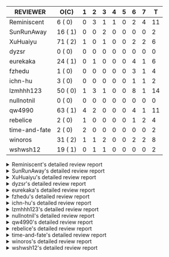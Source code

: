 |   REVIEWER    |  O(C)   | 1 | 2 | 3 | 4 | 5 | 6 | 7 | T  |
|---------------|---------|---|---|---|---|---|---|---|----|
| Reminiscent   |  6 ( 0) | 0 | 3 | 1 | 1 | 0 | 2 | 4 | 11 |
| SunRunAway    | 16 ( 1) | 0 | 0 | 2 | 0 | 0 | 0 | 0 |  2 |
| XuHuaiyu      | 71 ( 2) | 1 | 0 | 1 | 0 | 0 | 2 | 2 |  6 |
| dyzsr         |  0 ( 0) | 0 | 0 | 0 | 0 | 0 | 0 | 0 |  0 |
| eurekaka      | 24 ( 1) | 0 | 1 | 0 | 0 | 0 | 4 | 1 |  6 |
| fzhedu        |  1 ( 0) | 0 | 0 | 0 | 0 | 0 | 3 | 1 |  4 |
| ichn-hu       |  3 ( 0) | 0 | 0 | 0 | 0 | 0 | 1 | 1 |  2 |
| lzmhhh123     | 50 ( 0) | 1 | 3 | 1 | 0 | 0 | 8 | 1 | 14 |
| nullnotnil    |  0 ( 0) | 0 | 0 | 0 | 0 | 0 | 0 | 0 |  0 |
| qw4990        | 63 ( 1) | 4 | 2 | 0 | 0 | 0 | 4 | 1 | 11 |
| rebelice      |  2 ( 0) | 1 | 0 | 0 | 0 | 0 | 1 | 2 |  4 |
| time-and-fate |  2 ( 0) | 2 | 0 | 0 | 0 | 0 | 0 | 0 |  2 |
| winoros       | 31 ( 2) | 1 | 1 | 2 | 0 | 0 | 2 | 2 |  8 |
| wshwsh12      | 19 ( 1) | 0 | 1 | 1 | 0 | 0 | 0 | 0 |  2 |


<details> 
  <summary>Reminiscent's detailed review report</summary> 

## To Be Reviewed

|    REPO    |                                                                     PR                                                                      | C | LASTED |
|------------|---------------------------------------------------------------------------------------------------------------------------------------------|---|--------|
| tidb/21896 | [planner: fix union doesn't handle collate correctly (#21854)](https://github.com/pingcap/tidb/pull/21896)                                  |   | 86d19h |
| tidb/22354 | [planner: do not cache prepared plan if optimization depends on mutable constant (#22349)](https://github.com/pingcap/tidb/pull/22354)      |   | 64d23h |
| tidb/23074 | [planner: fix range partition prune bug for IN expr (#22894) (#22938)](https://github.com/pingcap/tidb/pull/23074)                          |   | 14d17h |
| tidb/23283 | [util: optimize the performance of restore with db (#22910)](https://github.com/pingcap/tidb/pull/23283)                                    |   | 5d17h  |
| tidb/23293 | [planner: fix the bug that wrong collation is used when try fast path for enum or set (#23217)](https://github.com/pingcap/tidb/pull/23293) |   | 5d14h  |
| tidb/23349 | [*: hide `index-usage-sync-lease` config](https://github.com/pingcap/tidb/pull/23349)                                                       |   | 1d17h  |


## Reviewed in Last 7 Days

|    REPO    |                                                                      PR                                                                      | C | D |   R    |
|------------|----------------------------------------------------------------------------------------------------------------------------------------------|---|---|--------|
| tidb/23333 | [statistics: hide the `tidb_analyze_version` before it's GA (#23327)](https://github.com/pingcap/tidb/pull/23333)                            |   | 2 | 1h     |
| tidb/23328 | [planner: hide the switch of dynamic-pruning and global-stats (#23320)](https://github.com/pingcap/tidb/pull/23328)                          |   | 2 | 3h     |
| tidb/23327 | [statistics: hide the `tidb_analyze_version` before it's GA](https://github.com/pingcap/tidb/pull/23327)                                     |   | 2 | 6h     |
| tidb/23320 | [planner: hide the switch of dynamic-pruning and global-stats](https://github.com/pingcap/tidb/pull/23320)                                   |   | 3 | 0h     |
| tidb/23292 | [planner: fix the bug that wrong collation is used when try fast path for enum or set (#23217)](https://github.com/pingcap/tidb/pull/23292)  |   | 4 | 2d14h  |
| tidb/23217 | [planner: fix the bug that wrong collation is used when try fast path for enum or set](https://github.com/pingcap/tidb/pull/23217)           |   | 6 | 2d20h  |
| tidb/23265 | [statistics: add multi-column index test cases for global-statas](https://github.com/pingcap/tidb/pull/23265)                                |   | 6 | 17h    |
| tidb/22910 | [util: optimize the performance of restore with db](https://github.com/pingcap/tidb/pull/22910)                                              |   | 7 | 15d0h  |
| tidb/23219 | [statistics: fix a case that auto-analyze is triggered outside its time range (#23214)](https://github.com/pingcap/tidb/pull/23219)          |   | 7 | 1d16h  |
| tidb/23231 | [statistics: add a test case which builds global-stats on different versions of partition-stats](https://github.com/pingcap/tidb/pull/23231) |   | 7 | 22h    |
| tidb/22914 | [partition: fix hash partition with not between condition get wrong result](https://github.com/pingcap/tidb/pull/22914)                      |   | 7 | 14d18h |


</details> 


<details> 
  <summary>SunRunAway's detailed review report</summary> 

## To Be Reviewed

|    REPO    |                                                                  PR                                                                   | C | LASTED  |
|------------|---------------------------------------------------------------------------------------------------------------------------------------|---|---------|
| tidb/19178 | [executor: Refactor probe channel](https://github.com/pingcap/tidb/pull/19178)                                                        |   | 216d16h |
| tidb/19347 | [executor: support new syntax `create/drop binding for digest` for tidb dashboard usage](https://github.com/pingcap/tidb/pull/19347)  |   | 208d23h |
| tidb/19807 | [executor: parallel evaluation for hash aggregate distinct](https://github.com/pingcap/tidb/pull/19807)                               |   | 194d11h |
| tidb/19900 | [executor: enable inline projection for sort&topN](https://github.com/pingcap/tidb/pull/19900)                                        | Y | 189d18h |
| tidb/20140 | [expressions: Support `bin-to-uuid` and `uuid-to-bin`](https://github.com/pingcap/tidb/pull/20140)                                    |   | 176d22h |
| tidb/20765 | [planner: support stable result mode](https://github.com/pingcap/tidb/pull/20765)                                                     |   | 135d17h |
| tidb/21207 | [planner: fix the inappropriate out-of-range range estimation rule](https://github.com/pingcap/tidb/pull/21207)                       |   | 114d19h |
| tidb/21834 | [planner: enhanced index range calculation plan](https://github.com/pingcap/tidb/pull/21834)                                          |   | 91d18h  |
| tidb/21876 | [planner: bypass the DNF restriction if index merge hint is specified (#20799)](https://github.com/pingcap/tidb/pull/21876)           |   | 89d19h  |
| tidb/21878 | [planner: do not push down lock to pointGet/bacthPointGet when selection exists](https://github.com/pingcap/tidb/pull/21878)          |   | 89d18h  |
| tidb/21956 | [planner/preprocessor: disallow into-outfile clause in some place](https://github.com/pingcap/tidb/pull/21956)                        |   | 84d23h  |
| tidb/22026 | [expression: separated arithmeticPlusIntSig](https://github.com/pingcap/tidb/pull/22026)                                              |   | 82d20h  |
| tidb/22114 | [test: fix globalkilltest (#21987)](https://github.com/pingcap/tidb/pull/22114)                                                       |   | 77d12h  |
| tidb/22217 | [*: rewrite origin SQL with default DB for SQL bindings (#21275)](https://github.com/pingcap/tidb/pull/22217)                         |   | 70d17h  |
| tidb/22365 | [planner: check index valid while forUpdateRead (#22152)](https://github.com/pingcap/tidb/pull/22365)                                 |   | 64d19h  |
| tidb/22379 | [[experiment] executor: allow aggregation to spill disk when running out of memory quota](https://github.com/pingcap/tidb/pull/22379) |   | 63d19h  |


## Reviewed in Last 7 Days

|    REPO    |                                             PR                                              | C | D |   R   |
|------------|---------------------------------------------------------------------------------------------|---|---|-------|
| tidb/23224 | [docs: Add Proposal for dynamic privileges](https://github.com/pingcap/tidb/pull/23224)     |   | 3 | 5d15h |
| tidb/23223 | [docs: add proposal for Security Enhanced Mode](https://github.com/pingcap/tidb/pull/23223) |   | 3 | 5d7h  |


</details> 


<details> 
  <summary>XuHuaiyu's detailed review report</summary> 

## To Be Reviewed

|     REPO     |                                                                              PR                                                                               | C | LASTED  |
|--------------|---------------------------------------------------------------------------------------------------------------------------------------------------------------|---|---------|
| docs-cn/5619 | [Update data-type-date-and-time.md](https://github.com/pingcap/docs-cn/pull/5619)                                                                             |   | 19d16h  |
| docs-cn/5671 | [tidb: Add time format description](https://github.com/pingcap/docs-cn/pull/5671)                                                                             |   | 13d11h  |
| tidb/19900   | [executor: enable inline projection for sort&topN](https://github.com/pingcap/tidb/pull/19900)                                                                | Y | 189d18h |
| docs-cn/5754 | [add document for explain/explain analyze of mpp query.](https://github.com/pingcap/docs-cn/pull/5754)                                                        |   | 21h     |
| tidb/19957   | [executor: add builtin aggregate function `json_arrayagg`](https://github.com/pingcap/tidb/pull/19957)                                                        | Y | 187d14h |
| tidb/20140   | [expressions: Support `bin-to-uuid` and `uuid-to-bin`](https://github.com/pingcap/tidb/pull/20140)                                                            |   | 176d22h |
| tidb/20311   | [expression: fix overflow error when convert bit to int64 (#20266)](https://github.com/pingcap/tidb/pull/20311)                                               |   | 168d21h |
| tidb/20790   | [collation: add pinyin collation for chinese charset support](https://github.com/pingcap/tidb/pull/20790)                                                     |   | 134d20h |
| tidb/20905   | [planner: fix statement-optimize not work in `TryFastPlan`](https://github.com/pingcap/tidb/pull/20905)                                                       |   | 131d17h |
| tidb/20972   | [expression: POC implementation of Vitess hashing algorithm.](https://github.com/pingcap/tidb/pull/20972)                                                     |   | 127d1h  |
| tidb/21064   | [planner, executor: fix cast not check error](https://github.com/pingcap/tidb/pull/21064)                                                                     |   | 122d8h  |
| tidb/21149   | [executor:Add runtime stat for IndexMergeReaderExecutor (#20653)](https://github.com/pingcap/tidb/pull/21149)                                                 |   | 118d14h |
| tidb/21228   | [executor: return the result immediately when combining LIMIT row_count with DISTINCT](https://github.com/pingcap/tidb/pull/21228)                            |   | 114d13h |
| tidb/21304   | [executor: Add the HashAggExec runtime information (#20577)](https://github.com/pingcap/tidb/pull/21304)                                                      |   | 112d12h |
| tidb/21334   | [*: make rollback work on user-defined variables](https://github.com/pingcap/tidb/pull/21334)                                                                 |   | 111d14h |
| tidb/21401   | [expression: incompatibility with MySQL for ADDTIME()](https://github.com/pingcap/tidb/pull/21401)                                                            |   | 107d11h |
| tidb/21476   | [planner: check for decimal format in cast expr (#20836)](https://github.com/pingcap/tidb/pull/21476)                                                         |   | 104d15h |
| tidb/21536   | [executor: add slow-log file meta cache to avoid repeat read file meta information](https://github.com/pingcap/tidb/pull/21536)                               |   | 100d15h |
| tidb/21564   | [ddl: fix Incorrect behavior of NO_ZERO_DATE when altering table](https://github.com/pingcap/tidb/pull/21564)                                                 |   | 99d15h  |
| tidb/21853   | [expression: fix compatibility behaviors in time_format with MySQL (#21559)](https://github.com/pingcap/tidb/pull/21853)                                      |   | 90d19h  |
| tidb/21896   | [planner: fix union doesn't handle collate correctly (#21854)](https://github.com/pingcap/tidb/pull/21896)                                                    |   | 86d19h  |
| tidb/22131   | [privilege: remove leading and trailing space when create user and role](https://github.com/pingcap/tidb/pull/22131)                                          |   | 76d19h  |
| tidb/22149   | [session: set process info before building plan (#22101)](https://github.com/pingcap/tidb/pull/22149)                                                         |   | 72d19h  |
| tidb/22163   | [expression: separated arithmeticMinusIntSig](https://github.com/pingcap/tidb/pull/22163)                                                                     |   | 72d13h  |
| tidb/22186   | [executor: fix select into outfile with year type column has no data (#22175)](https://github.com/pingcap/tidb/pull/22186)                                    |   | 71d16h  |
| tidb/22294   | [planner, table: optimize the list partition pruner for range query](https://github.com/pingcap/tidb/pull/22294)                                              |   | 68d20h  |
| tidb/22307   | [ddl: fix update can see columns not public](https://github.com/pingcap/tidb/pull/22307)                                                                      |   | 68d16h  |
| tidb/22381   | [planner: check schema stale for plan cache when forUpdateRead](https://github.com/pingcap/tidb/pull/22381)                                                   |   | 63d14h  |
| tidb/22616   | [expression: from_unixtime accept 64-bit integers](https://github.com/pingcap/tidb/pull/22616)                                                                |   | 47d23h  |
| tidb/22617   | [metrics: fix wrong bucket name of coprocessor cache (#22454)](https://github.com/pingcap/tidb/pull/22617)                                                    |   | 47d23h  |
| tidb/22624   | [ planner: not pruning column used by union scan condition (#21640)](https://github.com/pingcap/tidb/pull/22624)                                              |   | 47d17h  |
| tidb/22631   | [executor: refine window processor](https://github.com/pingcap/tidb/pull/22631)                                                                               |   | 45d23h  |
| tidb/22696   | [expression: enable arithmetic Mod push down](https://github.com/pingcap/tidb/pull/22696)                                                                     |   | 42d17h  |
| tidb/22711   | [executor: Fix inline schema name](https://github.com/pingcap/tidb/pull/22711)                                                                                |   | 42d11h  |
| tidb/22722   | [planner, errno: make error code of ErrMixOfGroupFuncAndFields consistent with MySQL](https://github.com/pingcap/tidb/pull/22722)                             |   | 41d20h  |
| tidb/22814   | [expression: fix enum and set type expression in where clause (#22785)](https://github.com/pingcap/tidb/pull/22814)                                           |   | 26d19h  |
| tidb/22815   | [expression: fix enum and set type expression in where clause (#22785)](https://github.com/pingcap/tidb/pull/22815)                                           |   | 26d19h  |
| tidb/22844   | [expression: do not adjust int when it is null and compared year (#22821)](https://github.com/pingcap/tidb/pull/22844)                                        |   | 25d19h  |
| tidb/22914   | [partition: fix hash partition with not between condition get wrong result](https://github.com/pingcap/tidb/pull/22914)                                       |   | 21d18h  |
| tidb/22926   | [expression: add overflow check in multiplyInt](https://github.com/pingcap/tidb/pull/22926)                                                                   |   | 21d13h  |
| tidb/23012   | [executor: fix affected rows of ddls and complete uint tests](https://github.com/pingcap/tidb/pull/23012)                                                     |   | 17d16h  |
| tidb/23104   | [executor: fix wrong key range of index scan when filter is comparing year column with NULL (#23079)](https://github.com/pingcap/tidb/pull/23104)             |   | 13d18h  |
| tidb/23105   | [executor: fix wrong key range of index scan when filter is comparing year column with NULL (#23079)](https://github.com/pingcap/tidb/pull/23105)             |   | 13d18h  |
| tidb/23111   | [executor: fix linter --enable=deadcode check error in executor(#22979)](https://github.com/pingcap/tidb/pull/23111)                                          |   | 13d17h  |
| tidb/23128   | [statistics: refactor the statistics package use the RestrictedSQLExecutor API (#22636)](https://github.com/pingcap/tidb/pull/23128)                          |   | 12d22h  |
| tidb/23152   | [expression: fix wrong error info (#22760)](https://github.com/pingcap/tidb/pull/23152)                                                                       |   | 10d14h  |
| tidb/23191   | [planner/core: convert decimal type for mpp join before shuffling.](https://github.com/pingcap/tidb/pull/23191)                                               |   | 8d19h   |
| tidb/23196   | [types: fix the bug about the wrong query result for decimal type  (#22507)](https://github.com/pingcap/tidb/pull/23196)                                      |   | 8d18h   |
| tidb/23210   | [planner: fixed a bug that prevented SPM from taking effect (#23197)](https://github.com/pingcap/tidb/pull/23210)                                             |   | 8d16h   |
| tidb/23220   | [Release 4.0](https://github.com/pingcap/tidb/pull/23220)                                                                                                     |   | 8d11h   |
| tidb/23227   | [executor: hash join out of index panic when enum column value is zero (#23162)](https://github.com/pingcap/tidb/pull/23227)                                  |   | 7d22h   |
| tidb/23233   | [planner: fix incorrect duration between compare (#22830)](https://github.com/pingcap/tidb/pull/23233)                                                        |   | 7d18h   |
| tidb/23234   | [planner: fix incorrect duration between compare (#22830)](https://github.com/pingcap/tidb/pull/23234)                                                        |   | 7d18h   |
| tidb/23245   | [*: Add security enhanced mode as experimental](https://github.com/pingcap/tidb/pull/23245)                                                                   |   | 7d6h    |
| tidb/23257   | [executor: group_concat aggr panic when session.group_concat_max_len is small (#23131)](https://github.com/pingcap/tidb/pull/23257)                           |   | 6d18h   |
| tidb/23268   | [*: add infoschema client errors (#22382)](https://github.com/pingcap/tidb/pull/23268)                                                                        |   | 6d15h   |
| tidb/23278   | [executor: wrong result of nullif expr when used with is null expr. (#23170)](https://github.com/pingcap/tidb/pull/23278)                                     |   | 5d18h   |
| tidb/23295   | [util, types: don't let SPM be affected by charset (#23161)](https://github.com/pingcap/tidb/pull/23295)                                                      |   | 5d11h   |
| tidb/23332   | [excutor: fix the date precision of `builtinCastDurationAsStringSig.vecEvalString` #23314 #23286](https://github.com/pingcap/tidb/pull/23332)                 |   | 1d20h   |
| tidb/23335   | [expression: fix unexpected constant fold when year compare string (#23281)](https://github.com/pingcap/tidb/pull/23335)                                      |   | 1d19h   |
| tidb/23336   | [expression: fix unexpected constant fold when year compare string (#23281)](https://github.com/pingcap/tidb/pull/23336)                                      |   | 1d19h   |
| tidb/23337   | [expression: fix unexpected constant fold when year compare string (#23281)](https://github.com/pingcap/tidb/pull/23337)                                      |   | 1d19h   |
| tidb/23340   | [executor: fix unexpected NotNullFlag in case when expr ret type (#23102)](https://github.com/pingcap/tidb/pull/23340)                                        |   | 1d19h   |
| tidb/23347   | [planner: show cast type in EXPLAIN in coptask (#23123)](https://github.com/pingcap/tidb/pull/23347)                                                          |   | 1d18h   |
| tidb/23348   | [planner: show cast type in EXPLAIN in coptask (#23123)](https://github.com/pingcap/tidb/pull/23348)                                                          |   | 1d18h   |
| tidb/23350   | [util/stringutil, util/ranger, planner: use hierarchical separators to simplify the parsing for info of EXPLAIN ](https://github.com/pingcap/tidb/pull/23350) |   | 1d17h   |
| tidb/23361   | [*: add clustered index info in `show index from` stmt (#23329)](https://github.com/pingcap/tidb/pull/23361)                                                  |   | 1d14h   |
| tidb/23368   | [executor, expression: fix the incorrect result of AVG function (#23285)](https://github.com/pingcap/tidb/pull/23368)                                         |   | 20h     |
| tidb/23369   | [executor, expression: fix the incorrect result of AVG function (#23285)](https://github.com/pingcap/tidb/pull/23369)                                         |   | 20h     |
| tidb/23370   | [executor, expression: fix the incorrect result of AVG function (#23285)](https://github.com/pingcap/tidb/pull/23370)                                         |   | 20h     |
| tidb/23374   | [executor: fix get var expr when session var is hex literal (#23241)](https://github.com/pingcap/tidb/pull/23374)                                             |   | 19h     |


## Reviewed in Last 7 Days

|     REPO     |                                                       PR                                                       | C | D |   R    |
|--------------|----------------------------------------------------------------------------------------------------------------|---|---|--------|
| tidb/23339   | [expression: fix refine compare constant](https://github.com/pingcap/tidb/pull/23339)                          |   | 1 | 20h    |
| docs-cn/5620 | [Add details for Hexadecimal Literals](https://github.com/pingcap/docs-cn/pull/5620)                           |   | 3 | 16d22h |
| tidb/23161   | [util, types: don't let SPM be affected by charset](https://github.com/pingcap/tidb/pull/23161)                |   | 6 | 4d7h   |
| tidb/23184   | [*: hide the system variables `tidb_track_aggregate_memory_usage`](https://github.com/pingcap/tidb/pull/23184) |   | 6 | 3d3h   |
| docs-cn/5704 | [remove system variable `tidb_track_aggregate_memory_usage`](https://github.com/pingcap/docs-cn/pull/5704)     |   | 7 | 23h    |
| tidb/23260   | [test: fix global kill e2e test](https://github.com/pingcap/tidb/pull/23260)                                   |   | 7 | 0h     |


</details> 


<details> 
  <summary>dyzsr's detailed review report</summary> 

## To Be Reviewed

| REPO | PR | C | LASTED |
|------|----|---|--------|


## Reviewed in Last 7 Days

| REPO | PR | C | D | R |
|------|----|---|---|---|


</details> 


<details> 
  <summary>eurekaka's detailed review report</summary> 

## To Be Reviewed

|    REPO    |                                                                   PR                                                                   | C | LASTED  |
|------------|----------------------------------------------------------------------------------------------------------------------------------------|---|---------|
| tidb/19347 | [executor: support new syntax `create/drop binding for digest` for tidb dashboard usage](https://github.com/pingcap/tidb/pull/19347)   |   | 208d23h |
| tidb/20877 | [statistics: collect index usage information](https://github.com/pingcap/tidb/pull/20877)                                              |   | 132d17h |
| tidb/21444 | [planner: ignore anonymous index while tiflash replica is available](https://github.com/pingcap/tidb/pull/21444)                       |   | 105d12h |
| tidb/21994 | [range: fix overflow value access index ](https://github.com/pingcap/tidb/pull/21994)                                                  |   | 83d23h  |
| tidb/22342 | [session: fix two cases when updating bind info (#22338)](https://github.com/pingcap/tidb/pull/22342)                                  |   | 65d18h  |
| tidb/22354 | [planner: do not cache prepared plan if optimization depends on mutable constant (#22349)](https://github.com/pingcap/tidb/pull/22354) |   | 64d23h  |
| tidb/22369 | [session: fix the duplicate binding case when updating bind info (#22367)](https://github.com/pingcap/tidb/pull/22369)                 |   | 64d17h  |
| tidb/22416 | [core: fix subQuery at projection in only_full_group](https://github.com/pingcap/tidb/pull/22416)                                      | Y | 60d11h  |
| tidb/22559 | [planner: split test data from test cases in cbo_test.go](https://github.com/pingcap/tidb/pull/22559)                                  |   | 49d19h  |
| tidb/22778 | [*: add support for dynamic privileges](https://github.com/pingcap/tidb/pull/22778)                                                    |   | 29d7h   |
| tidb/23137 | [planner: fix index merge row count estimation logic](https://github.com/pingcap/tidb/pull/23137)                                      |   | 12d17h  |
| tidb/23208 | [statistics, util/ranger: improve selectivity calculation for DNF filters (#18741)](https://github.com/pingcap/tidb/pull/23208)        |   | 8d16h   |
| tidb/23210 | [planner: fixed a bug that prevented SPM from taking effect (#23197)](https://github.com/pingcap/tidb/pull/23210)                      |   | 8d16h   |
| tidb/23216 | [Privileges: fix delete privilege check wrongly (#22971)](https://github.com/pingcap/tidb/pull/23216)                                  |   | 8d14h   |
| tidb/23270 | [*: deprecate alter-primary-key configuration](https://github.com/pingcap/tidb/pull/23270)                                             |   | 6d12h   |
| tidb/23283 | [util: optimize the performance of restore with db (#22910)](https://github.com/pingcap/tidb/pull/23283)                               |   | 5d17h   |
| tidb/23295 | [util, types: don't let SPM be affected by charset (#23161)](https://github.com/pingcap/tidb/pull/23295)                               |   | 5d11h   |
| tidb/23316 | [planner: Fix rebuild range for prepared plan](https://github.com/pingcap/tidb/pull/23316)                                             |   | 2d17h   |
| tidb/23346 | [statistics: fix build extended stats panic when met NULL](https://github.com/pingcap/tidb/pull/23346)                                 |   | 1d18h   |
| tidb/23349 | [*: hide `index-usage-sync-lease` config](https://github.com/pingcap/tidb/pull/23349)                                                  |   | 1d17h   |
| tidb/23365 | [planner: fix a bug that point get plan returns wrong column name](https://github.com/pingcap/tidb/pull/23365)                         |   | 22h     |
| tidb/23372 | [executor: fix get var expr when session var is hex literal (#23241)](https://github.com/pingcap/tidb/pull/23372)                      |   | 19h     |
| tidb/23373 | [executor: fix get var expr when session var is hex literal (#23241)](https://github.com/pingcap/tidb/pull/23373)                      |   | 19h     |
| tidb/23374 | [executor: fix get var expr when session var is hex literal (#23241)](https://github.com/pingcap/tidb/pull/23374)                      |   | 19h     |


## Reviewed in Last 7 Days

|    REPO    |                                                         PR                                                          | C | D |   R    |
|------------|---------------------------------------------------------------------------------------------------------------------|---|---|--------|
| tidb/22853 | [planner: fix LogicalPlans that contain Window Function are ambiguous ](https://github.com/pingcap/tidb/pull/22853) |   | 2 | 23d17h |
| tidb/23175 | [planner: fix plan cache not working caused by type difference](https://github.com/pingcap/tidb/pull/23175)         |   | 6 | 3d21h  |
| tidb/23161 | [util, types: don't let SPM be affected by charset](https://github.com/pingcap/tidb/pull/23161)                     |   | 6 | 4d1h   |
| tidb/23241 | [executor: fix get var expr when session var is hex literal](https://github.com/pingcap/tidb/pull/23241)            |   | 6 | 1d21h  |
| tidb/22910 | [util: optimize the performance of restore with db](https://github.com/pingcap/tidb/pull/22910)                     |   | 6 | 16d0h  |
| tidb/23209 | [planner: fixed a bug that prevented SPM from taking effect (#23197)](https://github.com/pingcap/tidb/pull/23209)   |   | 7 | 2d1h   |


</details> 


<details> 
  <summary>fzhedu's detailed review report</summary> 

## To Be Reviewed

|    REPO    |                                                         PR                                                          | C | LASTED |
|------------|---------------------------------------------------------------------------------------------------------------------|---|--------|
| tidb/22853 | [planner: fix LogicalPlans that contain Window Function are ambiguous ](https://github.com/pingcap/tidb/pull/22853) |   | 25d12h |


## Reviewed in Last 7 Days

|    REPO    |                                                                     PR                                                                      | C | D |   R   |
|------------|---------------------------------------------------------------------------------------------------------------------------------------------|---|---|-------|
| tidb/23191 | [planner/core: convert decimal type for mpp join before shuffling.](https://github.com/pingcap/tidb/pull/23191)                             |   | 6 | 3d4h  |
| tidb/23259 | [planner: not push down mpp/join to TiFlash in some cases that TiFlash not supported the query](https://github.com/pingcap/tidb/pull/23259) |   | 6 | 1d1h  |
| tidb/23203 | [planner/core: pass the elems info to fieldtype only for exchanger](https://github.com/pingcap/tidb/pull/23203)                             |   | 6 | 3d0h  |
| tidb/22867 | [expression, planner: allow pushdown count distinct when enumerate physical plans](https://github.com/pingcap/tidb/pull/22867)              |   | 7 | 17d1h |


</details> 


<details> 
  <summary>ichn-hu's detailed review report</summary> 

## To Be Reviewed

|    REPO    |                                                            PR                                                             | C | LASTED |
|------------|---------------------------------------------------------------------------------------------------------------------------|---|--------|
| tidb/21853 | [expression: fix compatibility behaviors in time_format with MySQL (#21559)](https://github.com/pingcap/tidb/pull/21853)  |   | 90d19h |
| tidb/23278 | [executor: wrong result of nullif expr when used with is null expr. (#23170)](https://github.com/pingcap/tidb/pull/23278) |   | 5d18h  |
| tidb/23279 | [executor: wrong result of nullif expr when used with is null expr. (#23170)](https://github.com/pingcap/tidb/pull/23279) |   | 5d18h  |


## Reviewed in Last 7 Days

|    REPO    |                                                       PR                                                       | C | D |   R   |
|------------|----------------------------------------------------------------------------------------------------------------|---|---|-------|
| tidb/23184 | [*: hide the system variables `tidb_track_aggregate_memory_usage`](https://github.com/pingcap/tidb/pull/23184) |   | 6 | 3d3h  |
| tidb/23056 | [MPP: Kill mpp queries](https://github.com/pingcap/tidb/pull/23056)                                            |   | 7 | 8d23h |


</details> 


<details> 
  <summary>lzmhhh123's detailed review report</summary> 

## To Be Reviewed

|    REPO    |                                                                             PR                                                                              | C | LASTED  |
|------------|-------------------------------------------------------------------------------------------------------------------------------------------------------------|---|---------|
| tidb/19347 | [executor: support new syntax `create/drop binding for digest` for tidb dashboard usage](https://github.com/pingcap/tidb/pull/19347)                        |   | 208d23h |
| tidb/20444 | [expression: add json_merge_patch](https://github.com/pingcap/tidb/pull/20444)                                                                              |   | 154d21h |
| tidb/20465 | [expression: add uuidShortFunction](https://github.com/pingcap/tidb/pull/20465)                                                                             |   | 153d19h |
| tidb/20642 | [executor: modify admin executors to support partitioned table with global index](https://github.com/pingcap/tidb/pull/20642)                               |   | 142d15h |
| tidb/20903 | [planner: fix confused and unnecessary double-projection in plans.](https://github.com/pingcap/tidb/pull/20903)                                             |   | 131d17h |
| tidb/21018 | [planner: don't push down null sensitive join conditions (#19620)](https://github.com/pingcap/tidb/pull/21018)                                              |   | 125d17h |
| tidb/21195 | [brie: integrate lightning to suport IMPORT statement](https://github.com/pingcap/tidb/pull/21195)                                                          |   | 114d22h |
| tidb/21334 | [*: make rollback work on user-defined variables](https://github.com/pingcap/tidb/pull/21334)                                                               |   | 111d14h |
| tidb/21347 | [session: make rollback work on global variables](https://github.com/pingcap/tidb/pull/21347)                                                               |   | 110d19h |
| tidb/21444 | [planner: ignore anonymous index while tiflash replica is available](https://github.com/pingcap/tidb/pull/21444)                                            |   | 105d12h |
| tidb/21487 | [*: ensure TABLE statement works](https://github.com/pingcap/tidb/pull/21487)                                                                               |   | 104d4h  |
| tidb/21641 | [executor: Fix pessimistic lock doesn't work on the partition table for subquery/joins](https://github.com/pingcap/tidb/pull/21641)                         |   | 97d18h  |
| tidb/21651 | [planner: allow filter condition pushing down to IndexScan for prefix index](https://github.com/pingcap/tidb/pull/21651)                                    |   | 97d13h  |
| tidb/22126 | [*: add `sys` schema, `sys.SCHEMA_UNUSED_INDEXES` view and `sys.SCHEMA_INDEX_USAGE` view](https://github.com/pingcap/tidb/pull/22126)                       |   | 76d19h  |
| tidb/22149 | [session: set process info before building plan (#22101)](https://github.com/pingcap/tidb/pull/22149)                                                       |   | 72d19h  |
| tidb/22188 | [planner: do not use indexMerge when the path only use a single index (#22168)](https://github.com/pingcap/tidb/pull/22188)                                 |   | 71d13h  |
| tidb/22361 | [table: fix insert into _tidb_rowid panic and rebase it if needed (#22062)](https://github.com/pingcap/tidb/pull/22361)                                     |   | 64d20h  |
| tidb/22372 | [executor: fix SelectForUpdate in decorrelated subquery under pessimistic mode](https://github.com/pingcap/tidb/pull/22372)                                 |   | 64d9h   |
| tidb/22478 | [planner, executor: fix query partition table with global unique index get wrong result](https://github.com/pingcap/tidb/pull/22478)                        |   | 55d13h  |
| tidb/22631 | [executor: refine window processor](https://github.com/pingcap/tidb/pull/22631)                                                                             |   | 45d23h  |
| tidb/22699 | [brie: add error info column and history backup/restore info in sql](https://github.com/pingcap/tidb/pull/22699)                                            |   | 42d16h  |
| tidb/22857 | [mocktikv: split rpcHandler to kvHandler and coprHandler](https://github.com/pingcap/tidb/pull/22857)                                                       |   | 24d21h  |
| tidb/22926 | [expression: add overflow check in multiplyInt](https://github.com/pingcap/tidb/pull/22926)                                                                 |   | 21d13h  |
| tidb/23001 | [statistics: fix err check](https://github.com/pingcap/tidb/pull/23001)                                                                                     |   | 18d0h   |
| tidb/23022 | [executor: create PipelinedWindowExec based on current implementation and modify the windowProcessor interface](https://github.com/pingcap/tidb/pull/23022) |   | 16d18h  |
| tidb/23040 | [ddl: add truncate partition all support](https://github.com/pingcap/tidb/pull/23040)                                                                       |   | 16d13h  |
| tidb/23149 | [core: support left join and right join for join reorder](https://github.com/pingcap/tidb/pull/23149)                                                       |   | 11d12h  |
| tidb/23210 | [planner: fixed a bug that prevented SPM from taking effect (#23197)](https://github.com/pingcap/tidb/pull/23210)                                           |   | 8d16h   |
| tidb/23237 | [plan: setting not null flag for extrak pk](https://github.com/pingcap/tidb/pull/23237)                                                                     |   | 7d17h   |
| tidb/23257 | [executor: group_concat aggr panic when session.group_concat_max_len is small (#23131)](https://github.com/pingcap/tidb/pull/23257)                         |   | 6d18h   |
| tidb/23278 | [executor: wrong result of nullif expr when used with is null expr. (#23170)](https://github.com/pingcap/tidb/pull/23278)                                   |   | 5d18h   |
| tidb/23279 | [executor: wrong result of nullif expr when used with is null expr. (#23170)](https://github.com/pingcap/tidb/pull/23279)                                   |   | 5d18h   |
| tidb/23283 | [util: optimize the performance of restore with db (#22910)](https://github.com/pingcap/tidb/pull/23283)                                                    |   | 5d17h   |
| tidb/23292 | [planner: fix the bug that wrong collation is used when try fast path for enum or set (#23217)](https://github.com/pingcap/tidb/pull/23292)                 |   | 5d14h   |
| tidb/23293 | [planner: fix the bug that wrong collation is used when try fast path for enum or set (#23217)](https://github.com/pingcap/tidb/pull/23293)                 |   | 5d14h   |
| tidb/23296 | [sig/execution: fix the bug that Wrong result of comparison operation(type date / type string)](https://github.com/pingcap/tidb/pull/23296)                 |   | 5d7h    |
| tidb/23307 | [util/chunk: replace outdated link with correct one](https://github.com/pingcap/tidb/pull/23307)                                                            |   | 2d20h   |
| tidb/23324 | [test: add testleak after checking and testing](https://github.com/pingcap/tidb/pull/23324)                                                                 |   | 2d13h   |
| tidb/23334 | [metrics/grafana: Remove duplicate items "Owner Watcher OPS"](https://github.com/pingcap/tidb/pull/23334)                                                   |   | 1d20h   |
| tidb/23337 | [expression: fix unexpected constant fold when year compare string (#23281)](https://github.com/pingcap/tidb/pull/23337)                                    |   | 1d19h   |
| tidb/23340 | [executor: fix unexpected NotNullFlag in case when expr ret type (#23102)](https://github.com/pingcap/tidb/pull/23340)                                      |   | 1d19h   |
| tidb/23347 | [planner: show cast type in EXPLAIN in coptask (#23123)](https://github.com/pingcap/tidb/pull/23347)                                                        |   | 1d18h   |
| tidb/23348 | [planner: show cast type in EXPLAIN in coptask (#23123)](https://github.com/pingcap/tidb/pull/23348)                                                        |   | 1d18h   |
| tidb/23361 | [*: add clustered index info in `show index from` stmt (#23329)](https://github.com/pingcap/tidb/pull/23361)                                                |   | 1d14h   |
| tidb/23368 | [executor, expression: fix the incorrect result of AVG function (#23285)](https://github.com/pingcap/tidb/pull/23368)                                       |   | 20h     |
| tidb/23369 | [executor, expression: fix the incorrect result of AVG function (#23285)](https://github.com/pingcap/tidb/pull/23369)                                       |   | 20h     |
| tidb/23370 | [executor, expression: fix the incorrect result of AVG function (#23285)](https://github.com/pingcap/tidb/pull/23370)                                       |   | 20h     |
| tidb/23372 | [executor: fix get var expr when session var is hex literal (#23241)](https://github.com/pingcap/tidb/pull/23372)                                           |   | 19h     |
| tidb/23373 | [executor: fix get var expr when session var is hex literal (#23241)](https://github.com/pingcap/tidb/pull/23373)                                           |   | 19h     |
| tidb/23374 | [executor: fix get var expr when session var is hex literal (#23241)](https://github.com/pingcap/tidb/pull/23374)                                           |   | 19h     |


## Reviewed in Last 7 Days

|      REPO      |                                                                       PR                                                                       | C | D |   R    |
|----------------|------------------------------------------------------------------------------------------------------------------------------------------------|---|---|--------|
| tidb/23241     | [executor: fix get var expr when session var is hex literal](https://github.com/pingcap/tidb/pull/23241)                                       |   | 1 | 6d17h  |
| tidb/23356     | [planner: fix {index,hash,merge} join on range suffix condition clustered index (#23294)](https://github.com/pingcap/tidb/pull/23356)          |   | 2 | 0h     |
| tidb-test/1168 | [Add cast target type in explain result.](https://github.com/pingcap/tidb-test/pull/1168)                                                      |   | 2 | 0h     |
| tidb/23285     | [executor, expression: fix the incorrect result of AVG function](https://github.com/pingcap/tidb/pull/23285)                                   |   | 2 | 3d20h  |
| tidb/23294     | [planner: fix {index,hash,merge} join on range suffix condition clustered index](https://github.com/pingcap/tidb/pull/23294)                   |   | 3 | 2d13h  |
| tidb/23288     | [test: work around goroutine leak](https://github.com/pingcap/tidb/pull/23288)                                                                 |   | 6 | 0h     |
| tidb/22832     | [expression: push down EXTRACT to TiFlash](https://github.com/pingcap/tidb/pull/22832)                                                         |   | 6 | 20d9h  |
| tidb/23203     | [planner/core: pass the elems info to fieldtype only for exchanger](https://github.com/pingcap/tidb/pull/23203)                                |   | 6 | 3d0h   |
| tidb/23284     | [expression: Maintain separate scalar function pushdown lists for each engine instead of unified.](https://github.com/pingcap/tidb/pull/23284) |   | 6 | 0h     |
| tidb-test/1149 | [mysql_test: add test with timezone change](https://github.com/pingcap/tidb-test/pull/1149)                                                    |   | 6 | 66d19h |
| tidb/23237     | [plan: setting not null flag for extrak pk](https://github.com/pingcap/tidb/pull/23237)                                                        |   | 6 | 1d19h  |
| tidb/23172     | [planner: set right null flag for constant value](https://github.com/pingcap/tidb/pull/23172)                                                  |   | 6 | 3d19h  |
| tidb/23276     | [Revert "executor: open childExec during execution for UnionExec (#21561)](https://github.com/pingcap/tidb/pull/23276)                         |   | 6 | 0h     |
| tikv/9787      | [copr: fix a bug that get_index_version doesn't consider some cases.](https://github.com/tikv/tikv/pull/9787)                                  |   | 7 | 0h     |


</details> 


<details> 
  <summary>nullnotnil's detailed review report</summary> 

## To Be Reviewed

| REPO | PR | C | LASTED |
|------|----|---|--------|


## Reviewed in Last 7 Days

| REPO | PR | C | D | R |
|------|----|---|---|---|


</details> 


<details> 
  <summary>qw4990's detailed review report</summary> 

## To Be Reviewed

|     REPO     |                                                                             PR                                                                              | C | LASTED  |
|--------------|-------------------------------------------------------------------------------------------------------------------------------------------------------------|---|---------|
| docs-cn/5484 | [system variable: add tidb_allow_fallback_to_tikv](https://github.com/pingcap/docs-cn/pull/5484)                                                            |   | 42d17h  |
| docs/4781    | [system variable: add tidb_allow_fallback_to_tikv](https://github.com/pingcap/docs/pull/4781)                                                               |   | 42d17h  |
| tidb/19029   | [types: fix unexpected NOT_NULL flags](https://github.com/pingcap/tidb/pull/19029)                                                                          |   | 223d22h |
| docs-cn/5561 | [Add sql optimization-related docs to toc](https://github.com/pingcap/docs-cn/pull/5561)                                                                    |   | 23d15h  |
| tidb/20708   | [*: separate auto_increment ID allocator from _tidb_rowid allocator](https://github.com/pingcap/tidb/pull/20708)                                            |   | 139d20h |
| tidb/20969   | [executor: Improve the performance of appending not fixed columns](https://github.com/pingcap/tidb/pull/20969)                                              |   | 127d9h  |
| tidb/20972   | [expression: POC implementation of Vitess hashing algorithm.](https://github.com/pingcap/tidb/pull/20972)                                                   |   | 127d1h  |
| tidb/21018   | [planner: don't push down null sensitive join conditions (#19620)](https://github.com/pingcap/tidb/pull/21018)                                              |   | 125d17h |
| tidb/21149   | [executor:Add runtime stat for IndexMergeReaderExecutor (#20653)](https://github.com/pingcap/tidb/pull/21149)                                               |   | 118d14h |
| tidb/21304   | [executor: Add the HashAggExec runtime information (#20577)](https://github.com/pingcap/tidb/pull/21304)                                                    |   | 112d12h |
| tidb/21318   | [planner, expression: use the range of column types to simplify expressions](https://github.com/pingcap/tidb/pull/21318)                                    |   | 111d19h |
| tidb/21401   | [expression: incompatibility with MySQL for ADDTIME()](https://github.com/pingcap/tidb/pull/21401)                                                          |   | 107d11h |
| tidb/21476   | [planner: check for decimal format in cast expr (#20836)](https://github.com/pingcap/tidb/pull/21476)                                                       |   | 104d15h |
| tidb/21508   | [execution: fix dayofweek('0000-00-00') behavior](https://github.com/pingcap/tidb/pull/21508)                                                               |   | 103d10h |
| tidb/21876   | [planner: bypass the DNF restriction if index merge hint is specified (#20799)](https://github.com/pingcap/tidb/pull/21876)                                 |   | 89d19h  |
| tidb/21887   | [types: support %X %V %W formats for STR_TO_DATE()](https://github.com/pingcap/tidb/pull/21887)                                                             |   | 88d11h  |
| tidb/21954   | [planner/cascades: add rule `PushSelDownApply`](https://github.com/pingcap/tidb/pull/21954)                                                                 |   | 84d23h  |
| tidb/22146   | [executor: forbid SFU on view](https://github.com/pingcap/tidb/pull/22146)                                                                                  |   | 72d21h  |
| tidb/22217   | [*: rewrite origin SQL with default DB for SQL bindings (#21275)](https://github.com/pingcap/tidb/pull/22217)                                               |   | 70d17h  |
| tidb/22234   | [executor, planner: ON DUPLICATE UPDATE can refer to un-project col (#14412)](https://github.com/pingcap/tidb/pull/22234)                                   |   | 70d15h  |
| tidb/22261   | [time: fix parse datetime won't truncate the reluctant string (#22232)](https://github.com/pingcap/tidb/pull/22261)                                         |   | 69d19h  |
| tidb/22294   | [planner, table: optimize the list partition pruner for range query](https://github.com/pingcap/tidb/pull/22294)                                            |   | 68d20h  |
| tidb/22307   | [ddl: fix update can see columns not public](https://github.com/pingcap/tidb/pull/22307)                                                                    |   | 68d16h  |
| tidb/22342   | [session: fix two cases when updating bind info (#22338)](https://github.com/pingcap/tidb/pull/22342)                                                       |   | 65d18h  |
| tidb/22369   | [session: fix the duplicate binding case when updating bind info (#22367)](https://github.com/pingcap/tidb/pull/22369)                                      |   | 64d17h  |
| tidb/22374   | [expression: separated arithmeticIntDivideSig](https://github.com/pingcap/tidb/pull/22374)                                                                  |   | 64d0h   |
| tidb/22415   | [ddl: refactor placement package](https://github.com/pingcap/tidb/pull/22415)                                                                               |   | 60d17h  |
| tidb/22541   | [expression: Support builtin function SOUNDEX](https://github.com/pingcap/tidb/pull/22541)                                                                  |   | 50d9h   |
| tidb/22559   | [planner: split test data from test cases in cbo_test.go](https://github.com/pingcap/tidb/pull/22559)                                                       |   | 49d19h  |
| tidb/22565   | [statistics: fix panic occurs when stats cache inconsistency (#22465)](https://github.com/pingcap/tidb/pull/22565)                                          | Y | 49d17h  |
| tidb/22778   | [*: add support for dynamic privileges](https://github.com/pingcap/tidb/pull/22778)                                                                         |   | 29d7h   |
| tidb/22814   | [expression: fix enum and set type expression in where clause (#22785)](https://github.com/pingcap/tidb/pull/22814)                                         |   | 26d19h  |
| tidb/22815   | [expression: fix enum and set type expression in where clause (#22785)](https://github.com/pingcap/tidb/pull/22815)                                         |   | 26d19h  |
| tidb/22862   | [brie: fix the problem that ddl restored by BR via SQL is not replicated to downstream](https://github.com/pingcap/tidb/pull/22862)                         |   | 23d22h  |
| tidb/22915   | [planner: build correct MaxOneRow info from multi-column conditions](https://github.com/pingcap/tidb/pull/22915)                                            |   | 21d18h  |
| tidb/22923   | [expression: correct constant propagation for collation (#22666)](https://github.com/pingcap/tidb/pull/22923)                                               |   | 21d15h  |
| tidb/22924   | [planner: fix wrong index merge selection (#22825)](https://github.com/pingcap/tidb/pull/22924)                                                             |   | 21d14h  |
| tidb/22926   | [expression: add overflow check in multiplyInt](https://github.com/pingcap/tidb/pull/22926)                                                                 |   | 21d13h  |
| tidb/22984   | [executor: fix logging format of prepared statements (#16062)](https://github.com/pingcap/tidb/pull/22984)                                                  |   | 18d10h  |
| tidb/23022   | [executor: create PipelinedWindowExec based on current implementation and modify the windowProcessor interface](https://github.com/pingcap/tidb/pull/23022) |   | 16d18h  |
| tidb/23062   | [*: fix structcheck lint warnings](https://github.com/pingcap/tidb/pull/23062)                                                                              |   | 14d19h  |
| tidb/23074   | [planner: fix range partition prune bug for IN expr (#22894) (#22938)](https://github.com/pingcap/tidb/pull/23074)                                          |   | 14d17h  |
| tidb/23105   | [executor: fix wrong key range of index scan when filter is comparing year column with NULL (#23079)](https://github.com/pingcap/tidb/pull/23105)           |   | 13d18h  |
| tidb/23119   | [statistics: remove existing deleted extended stats when add a new one](https://github.com/pingcap/tidb/pull/23119)                                         |   | 13d14h  |
| tidb/23137   | [planner: fix index merge row count estimation logic](https://github.com/pingcap/tidb/pull/23137)                                                           |   | 12d17h  |
| tidb/23152   | [expression: fix wrong error info (#22760)](https://github.com/pingcap/tidb/pull/23152)                                                                     |   | 10d14h  |
| tidb/23171   | [store/tikv:move option from kv to tikv, and make define as a normal int](https://github.com/pingcap/tidb/pull/23171)                                       |   | 9d17h   |
| tidb/23196   | [types: fix the bug about the wrong query result for decimal type  (#22507)](https://github.com/pingcap/tidb/pull/23196)                                    |   | 8d18h   |
| tidb/23201   | [executor, server: load_data.go is changed and add unit test](https://github.com/pingcap/tidb/pull/23201)                                                   |   | 8d17h   |
| tidb/23208   | [statistics, util/ranger: improve selectivity calculation for DNF filters (#18741)](https://github.com/pingcap/tidb/pull/23208)                             |   | 8d16h   |
| tidb/23210   | [planner: fixed a bug that prevented SPM from taking effect (#23197)](https://github.com/pingcap/tidb/pull/23210)                                           |   | 8d16h   |
| tidb/23234   | [planner: fix incorrect duration between compare (#22830)](https://github.com/pingcap/tidb/pull/23234)                                                      |   | 7d18h   |
| tidb/23283   | [util: optimize the performance of restore with db (#22910)](https://github.com/pingcap/tidb/pull/23283)                                                    |   | 5d17h   |
| tidb/23284   | [expression: Maintain separate scalar function pushdown lists for each engine instead of unified.](https://github.com/pingcap/tidb/pull/23284)              |   | 5d17h   |
| tidb/23292   | [planner: fix the bug that wrong collation is used when try fast path for enum or set (#23217)](https://github.com/pingcap/tidb/pull/23292)                 |   | 5d14h   |
| tidb/23293   | [planner: fix the bug that wrong collation is used when try fast path for enum or set (#23217)](https://github.com/pingcap/tidb/pull/23293)                 |   | 5d14h   |
| tidb/23295   | [util, types: don't let SPM be affected by charset (#23161)](https://github.com/pingcap/tidb/pull/23295)                                                    |   | 5d11h   |
| tidb/23316   | [planner: Fix rebuild range for prepared plan](https://github.com/pingcap/tidb/pull/23316)                                                                  |   | 2d17h   |
| tidb/23339   | [expression: fix refine compare constant](https://github.com/pingcap/tidb/pull/23339)                                                                       |   | 1d19h   |
| tidb/23345   | [sessionctx: hide extended stats variable in SHOW VARIABLES temporarily](https://github.com/pingcap/tidb/pull/23345)                                        |   | 1d18h   |
| tidb/23349   | [*: hide `index-usage-sync-lease` config](https://github.com/pingcap/tidb/pull/23349)                                                                       |   | 1d17h   |
| tidb/23361   | [*: add clustered index info in `show index from` stmt (#23329)](https://github.com/pingcap/tidb/pull/23361)                                                |   | 1d14h   |
| tidb/23373   | [executor: fix get var expr when session var is hex literal (#23241)](https://github.com/pingcap/tidb/pull/23373)                                           |   | 19h     |


## Reviewed in Last 7 Days

|     REPO     |                                                                 PR                                                                 | C | D |   R   |
|--------------|------------------------------------------------------------------------------------------------------------------------------------|---|---|-------|
| tidb/23343   | [statistics: handle drop/trunctate partition events for global-stats](https://github.com/pingcap/tidb/pull/23343)                  |   | 1 | 23h   |
| tidb/22090   | [planner: push aggregation operators down to projection by default](https://github.com/pingcap/tidb/pull/22090)                    |   | 1 | 77d3h |
| docs-cn/5740 | [update SPM documentation for DML SQL Bind and baseline capture](https://github.com/pingcap/docs-cn/pull/5740)                     |   | 1 | 1d20h |
| tidb/23238   | [planner: fix wrong PointGet / TableDual plan reused in plan cache](https://github.com/pingcap/tidb/pull/23238)                    |   | 1 | 6d22h |
| tidb/23333   | [statistics: hide the `tidb_analyze_version` before it's GA (#23327)](https://github.com/pingcap/tidb/pull/23333)                  |   | 2 | 1h    |
| tidb/23327   | [statistics: hide the `tidb_analyze_version` before it's GA](https://github.com/pingcap/tidb/pull/23327)                           |   | 2 | 8h    |
| tidb/23161   | [util, types: don't let SPM be affected by charset](https://github.com/pingcap/tidb/pull/23161)                                    |   | 6 | 4d1h  |
| tidb/23217   | [planner: fix the bug that wrong collation is used when try fast path for enum or set](https://github.com/pingcap/tidb/pull/23217) |   | 6 | 2d20h |
| tidb/23256   | [statistics: add tests for global-stats when add and delete a single partition](https://github.com/pingcap/tidb/pull/23256)        |   | 6 | 23h   |
| tidb/23088   | [statistics: delete extended stats cache item in current tidb synchronously](https://github.com/pingcap/tidb/pull/23088)           |   | 6 | 8d14h |
| tidb/23240   | [config: disable prepare plan cache by default](https://github.com/pingcap/tidb/pull/23240)                                        |   | 7 | 21h   |


</details> 


<details> 
  <summary>rebelice's detailed review report</summary> 

## To Be Reviewed

|    REPO    |                                                         PR                                                         | C | LASTED |
|------------|--------------------------------------------------------------------------------------------------------------------|---|--------|
| tidb/23074 | [planner: fix range partition prune bug for IN expr (#22894) (#22938)](https://github.com/pingcap/tidb/pull/23074) |   | 14d17h |
| tidb/23343 | [statistics: handle drop/trunctate partition events for global-stats](https://github.com/pingcap/tidb/pull/23343)  |   | 1d18h  |


## Reviewed in Last 7 Days

|    REPO    |                                                                 PR                                                                  | C | D |  R  |
|------------|-------------------------------------------------------------------------------------------------------------------------------------|---|---|-----|
| tidb/23354 | [planner: remove some risky cache operations in the plan builder](https://github.com/pingcap/tidb/pull/23354)                       |   | 1 | 22h |
| tidb/23256 | [statistics: add tests for global-stats when add and delete a single partition](https://github.com/pingcap/tidb/pull/23256)         |   | 6 | 23h |
| tidb/23265 | [statistics: add multi-column index test cases for global-statas](https://github.com/pingcap/tidb/pull/23265)                       |   | 7 | 2h  |
| tidb/23242 | [planner: fix a panic caused by unmatched FieldNames and ColsInfo in partition pruning](https://github.com/pingcap/tidb/pull/23242) |   | 7 | 18h |


</details> 


<details> 
  <summary>time-and-fate's detailed review report</summary> 

## To Be Reviewed

|    REPO    |                                                         PR                                                          | C | LASTED  |
|------------|---------------------------------------------------------------------------------------------------------------------|---|---------|
| tidb/20877 | [statistics: collect index usage information](https://github.com/pingcap/tidb/pull/20877)                           |   | 132d17h |
| tidb/22853 | [planner: fix LogicalPlans that contain Window Function are ambiguous ](https://github.com/pingcap/tidb/pull/22853) |   | 25d12h  |


## Reviewed in Last 7 Days

|    REPO    |                                                         PR                                                          | C | D |   R    |
|------------|---------------------------------------------------------------------------------------------------------------------|---|---|--------|
| tidb/23238 | [planner: fix wrong PointGet / TableDual plan reused in plan cache](https://github.com/pingcap/tidb/pull/23238)     |   | 1 | 6d22h  |
| tidb/23119 | [statistics: remove existing deleted extended stats when add a new one](https://github.com/pingcap/tidb/pull/23119) |   | 1 | 12d19h |


</details> 


<details> 
  <summary>winoros's detailed review report</summary> 

## To Be Reviewed

|     REPO     |                                                                              PR                                                                               | C | LASTED  |
|--------------|---------------------------------------------------------------------------------------------------------------------------------------------------------------|---|---------|
| tidb/19957   | [executor: add builtin aggregate function `json_arrayagg`](https://github.com/pingcap/tidb/pull/19957)                                                        | Y | 187d14h |
| docs-cn/5484 | [system variable: add tidb_allow_fallback_to_tikv](https://github.com/pingcap/docs-cn/pull/5484)                                                              |   | 42d17h  |
| docs/4781    | [system variable: add tidb_allow_fallback_to_tikv](https://github.com/pingcap/docs/pull/4781)                                                                 |   | 42d17h  |
| tidb/20311   | [expression: fix overflow error when convert bit to int64 (#20266)](https://github.com/pingcap/tidb/pull/20311)                                               |   | 168d21h |
| tidb/20765   | [planner: support stable result mode](https://github.com/pingcap/tidb/pull/20765)                                                                             |   | 135d17h |
| tidb/20877   | [statistics: collect index usage information](https://github.com/pingcap/tidb/pull/20877)                                                                     |   | 132d17h |
| tidb/21018   | [planner: don't push down null sensitive join conditions (#19620)](https://github.com/pingcap/tidb/pull/21018)                                                |   | 125d17h |
| tidb/21207   | [planner: fix the inappropriate out-of-range range estimation rule](https://github.com/pingcap/tidb/pull/21207)                                               |   | 114d19h |
| tidb/21476   | [planner: check for decimal format in cast expr (#20836)](https://github.com/pingcap/tidb/pull/21476)                                                         |   | 104d15h |
| tidb/21487   | [*: ensure TABLE statement works](https://github.com/pingcap/tidb/pull/21487)                                                                                 |   | 104d4h  |
| tidb/21876   | [planner: bypass the DNF restriction if index merge hint is specified (#20799)](https://github.com/pingcap/tidb/pull/21876)                                   |   | 89d19h  |
| tidb/21954   | [planner/cascades: add rule `PushSelDownApply`](https://github.com/pingcap/tidb/pull/21954)                                                                   |   | 84d23h  |
| tidb/22181   | [planner, expression: fix error when using IN combined with subquery (#22080)](https://github.com/pingcap/tidb/pull/22181)                                    |   | 71d17h  |
| tidb/22365   | [planner: check index valid while forUpdateRead (#22152)](https://github.com/pingcap/tidb/pull/22365)                                                         |   | 64d19h  |
| tidb/22504   | [*:Fix the fetchHotRegion bug that the count always zero](https://github.com/pingcap/tidb/pull/22504)                                                         |   | 52d19h  |
| tidb/22565   | [statistics: fix panic occurs when stats cache inconsistency (#22465)](https://github.com/pingcap/tidb/pull/22565)                                            | Y | 49d17h  |
| tidb/22624   | [ planner: not pruning column used by union scan condition (#21640)](https://github.com/pingcap/tidb/pull/22624)                                              |   | 47d17h  |
| tidb/22923   | [expression: correct constant propagation for collation (#22666)](https://github.com/pingcap/tidb/pull/22923)                                                 |   | 21d15h  |
| tidb/23163   | [plugin: fix linter --enable=deadcode check error](https://github.com/pingcap/tidb/pull/23163)                                                                |   | 9d19h   |
| tidb/23208   | [statistics, util/ranger: improve selectivity calculation for DNF filters (#18741)](https://github.com/pingcap/tidb/pull/23208)                               |   | 8d16h   |
| tidb/23215   | [Privileges: fix delete privilege check wrongly (#22971)](https://github.com/pingcap/tidb/pull/23215)                                                         |   | 8d14h   |
| tidb/23216   | [Privileges: fix delete privilege check wrongly (#22971)](https://github.com/pingcap/tidb/pull/23216)                                                         |   | 8d14h   |
| tidb/23233   | [planner: fix incorrect duration between compare (#22830)](https://github.com/pingcap/tidb/pull/23233)                                                        |   | 7d18h   |
| tidb/23234   | [planner: fix incorrect duration between compare (#22830)](https://github.com/pingcap/tidb/pull/23234)                                                        |   | 7d18h   |
| tidb/23246   | [planner: fix the panic in joinReOrderSolver.optimizeRecursive](https://github.com/pingcap/tidb/pull/23246)                                                   |   | 6d23h   |
| tidb/23345   | [sessionctx: hide extended stats variable in SHOW VARIABLES temporarily](https://github.com/pingcap/tidb/pull/23345)                                          |   | 1d18h   |
| tidb/23346   | [statistics: fix build extended stats panic when met NULL](https://github.com/pingcap/tidb/pull/23346)                                                        |   | 1d18h   |
| tidb/23347   | [planner: show cast type in EXPLAIN in coptask (#23123)](https://github.com/pingcap/tidb/pull/23347)                                                          |   | 1d18h   |
| tidb/23348   | [planner: show cast type in EXPLAIN in coptask (#23123)](https://github.com/pingcap/tidb/pull/23348)                                                          |   | 1d18h   |
| tidb/23350   | [util/stringutil, util/ranger, planner: use hierarchical separators to simplify the parsing for info of EXPLAIN ](https://github.com/pingcap/tidb/pull/23350) |   | 1d17h   |
| tidb/23373   | [executor: fix get var expr when session var is hex literal (#23241)](https://github.com/pingcap/tidb/pull/23373)                                             |   | 19h     |


## Reviewed in Last 7 Days

|    REPO    |                                                                 PR                                                                  | C | D |   R   |
|------------|-------------------------------------------------------------------------------------------------------------------------------------|---|---|-------|
| tidb/23354 | [planner: remove some risky cache operations in the plan builder](https://github.com/pingcap/tidb/pull/23354)                       |   | 1 | 22h   |
| tidb/23328 | [planner: hide the switch of dynamic-pruning and global-stats (#23320)](https://github.com/pingcap/tidb/pull/23328)                 |   | 2 | 3h    |
| tidb/23320 | [planner: hide the switch of dynamic-pruning and global-stats](https://github.com/pingcap/tidb/pull/23320)                          |   | 3 | 9h    |
| tidb/23316 | [planner: Fix rebuild range for prepared plan](https://github.com/pingcap/tidb/pull/23316)                                          |   | 3 | 7h    |
| tidb/23288 | [test: work around goroutine leak](https://github.com/pingcap/tidb/pull/23288)                                                      |   | 6 | 0h    |
| tidb/23092 | [*: fix a bug that collation is not handle for text type (#23045)](https://github.com/pingcap/tidb/pull/23092)                      |   | 6 | 8d17h |
| tidb/23248 | [server: add tiflash fallback testcase](https://github.com/pingcap/tidb/pull/23248)                                                 |   | 7 | 3h    |
| tidb/23219 | [statistics: fix a case that auto-analyze is triggered outside its time range (#23214)](https://github.com/pingcap/tidb/pull/23219) |   | 7 | 1d16h |


</details> 


<details> 
  <summary>wshwsh12's detailed review report</summary> 

## To Be Reviewed

|    REPO    |                                                                        PR                                                                         | C | LASTED  |
|------------|---------------------------------------------------------------------------------------------------------------------------------------------------|---|---------|
| tidb/19807 | [executor: parallel evaluation for hash aggregate distinct](https://github.com/pingcap/tidb/pull/19807)                                           |   | 194d11h |
| tidb/19957 | [executor: add builtin aggregate function `json_arrayagg`](https://github.com/pingcap/tidb/pull/19957)                                            | Y | 187d14h |
| tidb/21487 | [*: ensure TABLE statement works](https://github.com/pingcap/tidb/pull/21487)                                                                     |   | 104d4h  |
| tidb/21887 | [types: support %X %V %W formats for STR_TO_DATE()](https://github.com/pingcap/tidb/pull/21887)                                                   |   | 88d11h  |
| tidb/22378 | [executor: vectorize hash aggregate](https://github.com/pingcap/tidb/pull/22378)                                                                  |   | 63d19h  |
| tidb/22628 | [executor: Improve max/min window function with deque-based sliding window](https://github.com/pingcap/tidb/pull/22628)                           |   | 46d23h  |
| tidb/22815 | [expression: fix enum and set type expression in where clause (#22785)](https://github.com/pingcap/tidb/pull/22815)                               |   | 26d19h  |
| tidb/23104 | [executor: fix wrong key range of index scan when filter is comparing year column with NULL (#23079)](https://github.com/pingcap/tidb/pull/23104) |   | 13d18h  |
| tidb/23105 | [executor: fix wrong key range of index scan when filter is comparing year column with NULL (#23079)](https://github.com/pingcap/tidb/pull/23105) |   | 13d18h  |
| tidb/23128 | [statistics: refactor the statistics package use the RestrictedSQLExecutor API (#22636)](https://github.com/pingcap/tidb/pull/23128)              |   | 12d22h  |
| tidb/23234 | [planner: fix incorrect duration between compare (#22830)](https://github.com/pingcap/tidb/pull/23234)                                            |   | 7d18h   |
| tidb/23323 | [wip:test](https://github.com/pingcap/tidb/pull/23323)                                                                                            |   | 2d14h   |
| tidb/23336 | [expression: fix unexpected constant fold when year compare string (#23281)](https://github.com/pingcap/tidb/pull/23336)                          |   | 1d19h   |
| tidb/23347 | [planner: show cast type in EXPLAIN in coptask (#23123)](https://github.com/pingcap/tidb/pull/23347)                                              |   | 1d18h   |
| tidb/23348 | [planner: show cast type in EXPLAIN in coptask (#23123)](https://github.com/pingcap/tidb/pull/23348)                                              |   | 1d18h   |
| tidb/23368 | [executor, expression: fix the incorrect result of AVG function (#23285)](https://github.com/pingcap/tidb/pull/23368)                             |   | 20h     |
| tidb/23369 | [executor, expression: fix the incorrect result of AVG function (#23285)](https://github.com/pingcap/tidb/pull/23369)                             |   | 20h     |
| tidb/23370 | [executor, expression: fix the incorrect result of AVG function (#23285)](https://github.com/pingcap/tidb/pull/23370)                             |   | 20h     |
| tidb/23376 | [store/tikv:mv kv.ReplicaReadType to tikv](https://github.com/pingcap/tidb/pull/23376)                                                            |   | 17h     |


## Reviewed in Last 7 Days

|    REPO    |                                          PR                                          | C | D |   R   |
|------------|--------------------------------------------------------------------------------------|---|---|-------|
| tidb/23301 | [expression: fix unused code in util.go](https://github.com/pingcap/tidb/pull/23301) |   | 2 | 1d23h |
| tidb/23260 | [test: fix global kill e2e test](https://github.com/pingcap/tidb/pull/23260)         |   | 3 | 4d1h  |


</details> 

